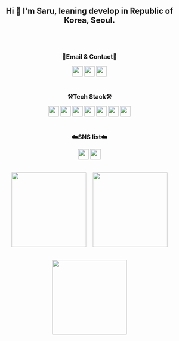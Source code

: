 


<div align="center">
 <h2> Hi 👐  I'm Saru, leaning develop in Republic of Korea, Seoul.</h2>
  <br>
  <br>

</div>

<div align="center">
<Strong><h3>📧Email & Contact📧</h3></Strong>
</div>

<div align="center">
<a href="mailto:glglzhzh22@gmail.com"><img style="width:auto; height:28px;" src="https://img.shields.io/badge/Gmail-d14836?style=flat-square&logo=Gmail&logoColor=white&link="mailto:glglzhzh22@gmail.com"></a>
<a href="mailto:heo_dark@naver.com"><img style="width:auto; height:28px;" src="https://img.shields.io/badge/-Naver-brightgreen?style=flat-square&logo=Naver&logoColor=white&link="mailto:heo_dark@naver.com"></a>
<a href="https://open.kakao.com/o/sHmgwxbe"><img style="width:auto; height:28px;" src="https://img.shields.io/badge/KakaoTalk-F7DF1E?style=flat-square&logo=KakaoTalk&logoColor=white&link="https://open.kakao.com/o/sHmgwxbe"></a>
</div>
<br>
<div align="center">
  <Strong><h3>⚒️Tech Stack⚒️</h3></Strong>

  <img style="width:auto; height:28px;" src="https://img.shields.io/badge/JAVA-007396?style=flat-square&logo=java&logoColor=white" s> 
  <img style="width:auto; height:28px;" src="https://img.shields.io/badge/Spring-6DB33F?style=flat-square&logo=Spring&logoColor=white">
  <img style="width:auto; height:28px;" src="https://img.shields.io/badge/SpringBoot-6DB33F?style=flat-square&logo=SpringBoot&logoColor=white">
  <img style="width:auto; height:28px;" src="https://img.shields.io/badge/mysql-4479A1?style=flat-square&logo=mysql&logoColor=white">
  <img style="width:auto; height:28px;" src="https://img.shields.io/badge/javascript-F7DF1E?style=flat-square&logo=javascript&logoColor=black">
  <img style="width:auto; height:28px;" src="https://img.shields.io/badge/css-1572B6?style=flat-square&logo=css3&logoColor=white">
  <img style="width:auto; height:28px;" src="https://img.shields.io/badge/html-E34F26?style=flat-square&logo=html5&logoColor=white">
  <!--img style="width:auto height:28px;" src="https://img.shields.io/badge/AWS-232F3E?style=flat-square&logo=Amazon AWS&logoColor=white"--> 
</div>
<br>
<div align="center">
  <Strong><h3>☁️SNS list☁️</h3></Strong>
<a href="https://www.instagram.com/heo__daeng/"><img style="width:auto; height:28px;" src="https://img.shields.io/badge/Instagram-E4405F?style=flat-square&logo=Instagram&logoColor=white&link="https://www.instagram.com/heo__daeng/" ></a>
  <img style="width:auto; height:28px;" src="https://hits.seeyoufarm.com/api/count/incr/badge.svg?url=https%3A%2F%2Fgithub.com%2FSaru-github%2Fhit-counter&count_bg=%2379C83D&title_bg=%23555555&icon=github.svg&icon_color=%23E7E7E7&title=hits&edge_flat=false))"/></a>
  <br><br>
</div>

<p align="center">
  <img style="height:200px;" src="https://github-readme-stats.vercel.app/api?username=saru-github&theme=dracula&layout=compact"/>　
  <img style="height:200px;" src="https://github-readme-stats.vercel.app/api/top-langs/?username=saru-github&theme=dracula&layout=compact&langs_count=10"/>
  <br>
</p>

<p align="center">
  <br>
<img style="height:200px;" src="https://github-profile-trophy.vercel.app/?username=Saru-github&theme=flat&column=7&align=center"/>
</p>

